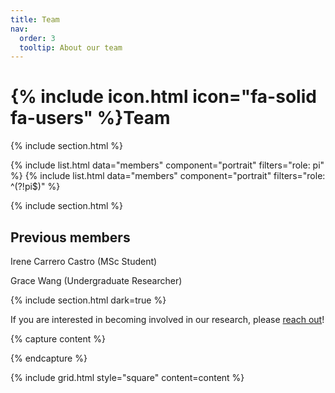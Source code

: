 ```yaml
---
title: Team
nav:
  order: 3
  tooltip: About our team
---
```


# {% include icon.html icon="fa-solid fa-users" %}Team

{% include section.html %}

{% include list.html data="members" component="portrait" filters="role: pi" %}
{% include list.html data="members" component="portrait" filters="role: ^(?!pi$)" %}

{% include section.html %}

## Previous members

Irene Carrero Castro (MSc Student)

Grace Wang (Undergraduate Researcher)

{% include section.html dark=true %}

If you are interested in becoming involved in our research, please [reach out](/contact)!

{% capture content %}

{% endcapture %}

{% include grid.html style="square" content=content %}
